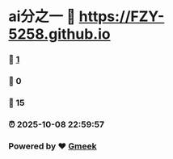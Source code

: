 # ai分之一 :link: https://FZY-5258.github.io 
### :page_facing_up: [1](https://FZY-5258.github.io/tag.html) 
### :speech_balloon: 0 
### :hibiscus: 15 
### :alarm_clock: 2025-10-08 22:59:57 
### Powered by :heart: [Gmeek](https://github.com/Meekdai/Gmeek)
